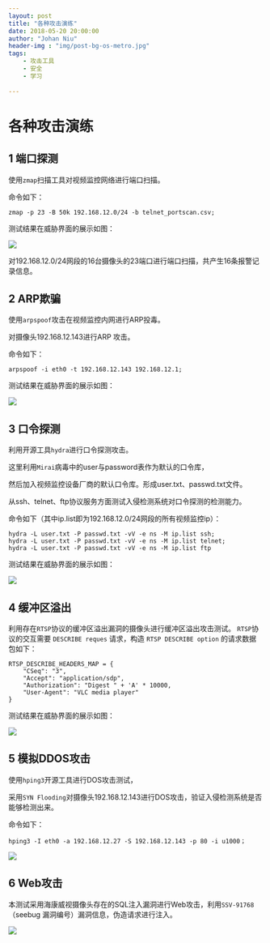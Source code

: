 ```yaml
---
layout: post
title: "各种攻击演练"
date: 2018-05-20 20:00:00
author: "Johan Niu"
header-img : "img/post-bg-os-metro.jpg"
tags:
    - 攻击工具
    - 安全
    - 学习
       
---
```


# 各种攻击演练

## 1 端口探测

使用`zmap`扫描工具对视频监控网络进行端口扫描。

命令如下：

	zmap -p 23 -B 50k 192.168.12.0/24 -b telnet_portscan.csv;

测试结果在威胁界面的展示如图：

![](http://niubencoolboy.github.io/img/attack/portscan.png)

对192.168.12.0/24网段的16台摄像头的23端口进行端口扫描，共产生16条报警记录信息。

## 2 ARP欺骗

使用`arpspoof`攻击在视频监控内网进行ARP投毒。

对摄像头192.168.12.143进行ARP 攻击。

命令如下：

	arpspoof -i eth0 -t 192.168.12.143 192.168.12.1;

测试结果在威胁界面的展示如图：

![](http://niubencoolboy.github.io/img/attack/arpspoof.png)

## 3 口令探测

利用开源工具`hydra`进行口令探测攻击。

这里利用`Mirai`病毒中的user与password表作为默认的口令库，

然后加入视频监控设备厂商的默认口令库。形成user.txt、passwd.txt文件。

从ssh、telnet、ftp协议服务方面测试入侵检测系统对口令探测的检测能力。

命令如下（其中ip.list即为192.168.12.0/24网段的所有视频监控ip）：

	hydra -L user.txt -P passwd.txt -vV -e ns -M ip.list ssh;
	hydra -L user.txt -P passwd.txt -vV -e ns -M ip.list telnet;
	hydra -L user.txt -P passwd.txt -vV -e ns -M ip.list ftp

测试结果在威胁界面的展示如图：

![](http://niubencoolboy.github.io/img/attack/weakpasswd.png)
	

## 4 缓冲区溢出

利用存在`RTSP`协议的缓冲区溢出漏洞的摄像头进行缓冲区溢出攻击测试。
`RTSP`协议的交互需要 `DESCRIBE reques` 请求，构造 `RTSP DESCRIBE option` 的请求数据包如下：

	RTSP_DESCRIBE_HEADERS_MAP = {
	    "CSeq": "3",
	    "Accept": "application/sdp",
	    "Authorization": "Digest " + 'A' * 10000,
	    "User-Agent": "VLC media player"
	}
	
测试结果在威胁界面的展示如图：

![](http://niubencoolboy.github.io/img/attack/buffer.png)

## 5 模拟DDOS攻击

使用`hping3`开源工具进行DOS攻击测试，

采用`SYN Flooding`对摄像头192.168.12.143进行DOS攻击，验证入侵检测系统是否能够检测出来。

命令如下：

	hping3 -I eth0 -a 192.168.12.27 -S 192.168.12.143 -p 80 -i u1000；

![](http://niubencoolboy.github.io/img/attack/ddos.png)

## 6 Web攻击

本测试采用海康威视摄像头存在的SQL注入漏洞进行Web攻击，利用`SSV-91768`（seebug 漏洞编号）漏洞信息，伪造请求进行注入。

![](http://niubencoolboy.github.io/img/attack/web.png)






